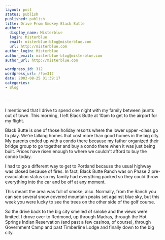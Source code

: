```yaml
---
layout: post
status: publish
published: publish
title: Drive From Smokey Black Butte
author:
  display_name: Misterblue
  login: Misterblue
  email: misterblue-blog@misterblue.com
  url: http://misterblue.com
author_login: Misterblue
author_email: misterblue-blog@misterblue.com
author_url: http://misterblue.com

wordpress_id: 312
wordpress_url: /?p=312
date: 2003-08-25 01:39:17
categories:
- Blog


---
```

<p>
I mentioned that I drive to spend one night with my family
between jaunts out of town.  This morning, I left Black
Butte at 10am to get to the airport for my flight.
</p>
<p>
Black Butte is one of those holiday resorts where the
lower upper -class go to play.  We're talking homes that
cost more than good homes in the big city.  My parents
ended up with a condo there because my father organized
their bridge group to go together and buy a condo there
when it was just being built.  Prices have risen enough
to where we couldn't afford to buy the condo today.
</p>
<p>
I had to go a different way to get to Portland because
the usual highway was closed because of fires.  In fact,
Black Butte Ranch was on Phase 2 pre-evaculation status
so my family had everything packed so they could throw
everything into the car and be off at any moment.
</p>
<p>
This meant the area was full of smoke, also.  Normally,
from the Ranch
you can see several snow covered mountain peaks set against
blue sky,
but this week you were lucky to see the trees on the other
side of the golf course.
</p>
<p>
So the drive back to the big city smelled of smoke and
the views were limited.  I drove over to Redmond, up
through Madras,
through the
Hot Springs Indian Reservation
(and past a few casinos, of course),
through
Government Camp
and past
Timberline Lodge
and finally down to the big city.
</p>
